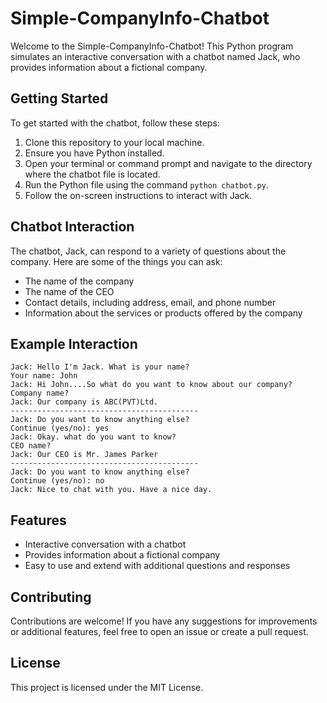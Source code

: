 # Simple-CompanyInfo-Chatbot

Welcome to the Simple-CompanyInfo-Chatbot! This Python program simulates an interactive conversation with a chatbot named Jack, who provides information about a fictional company.

## Getting Started

To get started with the chatbot, follow these steps:

1. Clone this repository to your local machine.
2. Ensure you have Python installed.
3. Open your terminal or command prompt and navigate to the directory where the chatbot file is located.
4. Run the Python file using the command `python chatbot.py`.
5. Follow the on-screen instructions to interact with Jack.

## Chatbot Interaction

The chatbot, Jack, can respond to a variety of questions about the company. Here are some of the things you can ask:

- The name of the company
- The name of the CEO
- Contact details, including address, email, and phone number
- Information about the services or products offered by the company

## Example Interaction

```
Jack: Hello I'm Jack. What is your name?
Your name: John
Jack: Hi John....So what do you want to know about our company?
Company name?
Jack: Our company is ABC(PVT)Ltd.
------------------------------------------
Jack: Do you want to know anything else? 
Continue (yes/no): yes
Jack: Okay. what do you want to know? 
CEO name?
Jack: Our CEO is Mr. James Parker
------------------------------------------
Jack: Do you want to know anything else? 
Continue (yes/no): no
Jack: Nice to chat with you. Have a nice day.
```

## Features

- Interactive conversation with a chatbot
- Provides information about a fictional company
- Easy to use and extend with additional questions and responses

## Contributing

Contributions are welcome! If you have any suggestions for improvements or additional features, feel free to open an issue or create a pull request.

## License

This project is licensed under the MIT License.
